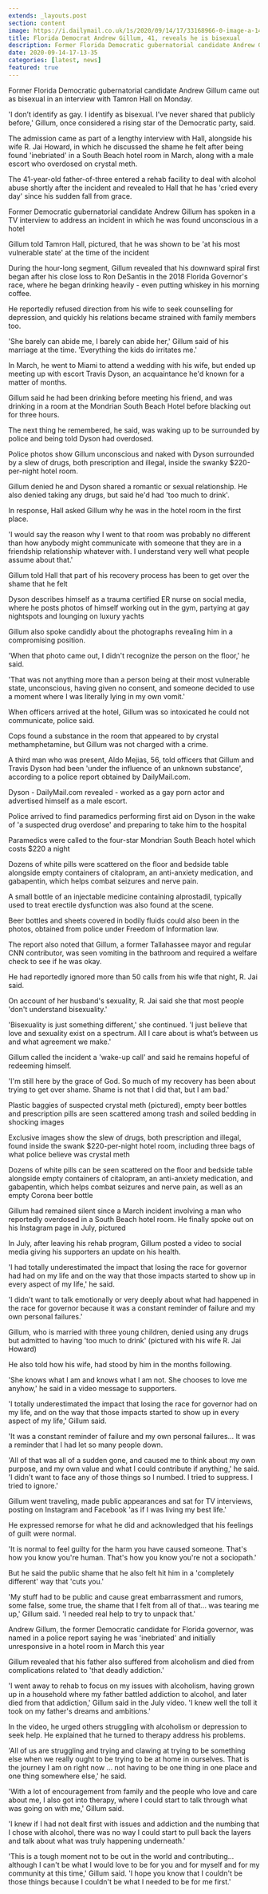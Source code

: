 ```yaml
---
extends: _layouts.post
section: content
image: https://i.dailymail.co.uk/1s/2020/09/14/17/33168966-0-image-a-14_1600099379901.jpg 
title: Florida Democrat Andrew Gillum, 41, reveals he is bisexual 
description: Former Florida Democratic gubernatorial candidate Andrew Gillum came out as bisexual in an interview with Tamron Hall on Monday, alongside his wife R. Jai Howard in which he spoke of his shame. 
date: 2020-09-14-17-13-35 
categories: [latest, news] 
featured: true 
--- 
```

Former Florida Democratic gubernatorial candidate Andrew Gillum came out as bisexual in an interview with Tamron Hall on Monday.

'I don’t identify as gay. I identify as bisexual. I’ve never shared that publicly before,' Gillum, once considered a rising star of the Democratic party, said.

The admission came as part of a lengthy interview with Hall, alongside his wife R. Jai Howard, in which he discussed the shame he felt after being found 'inebriated' in a South Beach hotel room in March, along with a male escort who overdosed on crystal meth. 

The 41-year-old father-of-three entered a rehab facility to deal with alcohol abuse shortly after the incident and revealed to Hall that he has 'cried every day' since his sudden fall from grace.

Former Democratic gubernatorial candidate Andrew Gillum has spoken in a TV interview to address an incident in which he was found unconscious in a hotel

Gillum told Tamron Hall, pictured, that he was shown to be 'at his most vulnerable state' at the time of the incident

During the hour-long segment, Gillum revealed that his downward spiral first began after his close loss to Ron DeSantis in the 2018 Florida Governor's race, where he began drinking heavily - even putting whiskey in his morning coffee.

He reportedly refused direction from his wife to seek counselling for depression, and quickly his relations became strained with family members too.

'She barely can abide me, I barely can abide her,' Gillum said of his marriage at the time. 'Everything the kids do irritates me.'

In March, he went to Miami to attend a wedding with his wife, but ended up meeting up with escort Travis Dyson, an acquaintance he'd known for a matter of months.

Gillum said he had been drinking before meeting his friend, and was drinking in a room at the Mondrian South Beach Hotel before blacking out for three hours. 

The next thing he remembered, he said, was waking up to be surrounded by police and being told Dyson had overdosed. 

Police photos show Gillum unconscious and naked with Dyson surrounded by a slew of drugs, both prescription and illegal, inside the swanky $220-per-night hotel room. 

Gillum denied he and Dyson shared a romantic or sexual relationship. He also denied taking any drugs, but said he'd had 'too much to drink'.

In response, Hall asked Gillum why he was in the hotel room in the first place. 

'I would say the reason why I went to that room was probably no different than how anybody might communicate with someone that they are in a friendship relationship whatever with. I understand very well what people assume about that.'

Gillum told Hall that part of his recovery process has been to get over the shame that he felt

Dyson describes himself as a trauma certified ER nurse on social media, where he posts photos of himself working out in the gym, partying at gay nightspots and lounging on luxury yachts 

Gillum also spoke candidly about the photographs revealing him in a compromising position.

'When that photo came out, I didn't recognize the person on the floor,' he said. 

'That was not anything more than a person being at their most vulnerable state, unconscious, having given no consent, and someone decided to use a moment where I was literally lying in my own vomit.'        

When officers arrived at the hotel, Gillum was so intoxicated he could not communicate, police said. 

Cops found a substance in the room that appeared to by crystal methamphetamine, but Gillum was not charged with a crime.   

A third man who was present, Aldo Mejias, 56, told officers that Gillum and Travis Dyson had been 'under the influence of an unknown substance', according to a police report obtained by DailyMail.com. 

Dyson - DailyMail.com revealed - worked as a gay porn actor and advertised himself as a male escort.  

Police arrived to find paramedics performing first aid on Dyson in the wake of 'a suspected drug overdose' and preparing to take him to the hospital

Paramedics were called to the four-star Mondrian South Beach hotel which costs $220 a night

Dozens of white pills were scattered on the floor and bedside table alongside empty containers of citalopram, an anti-anxiety medication, and gabapentin, which helps combat seizures and nerve pain.

A small bottle of an injectable medicine containing alprostadil, typically used to treat erectile dysfunction was also found at the scene. 

Beer bottles and sheets covered in bodily fluids could also been in the photos, obtained from police under Freedom of Information law.  

The report also noted that Gillum, a former Tallahassee mayor and regular CNN contributor, was seen vomiting in the bathroom and required a welfare check to see if he was okay. 

He had reportedly ignored more than 50 calls from his wife that night, R. Jai said.

On account of her husband's sexuality, R. Jai said she that most people 'don't understand bisexuality.'

'Bisexuality is just something different,' she continued. 'I just believe that love and sexuality exist on a spectrum. All I care about is what’s between us and what agreement we make.' 

Gillum called the incident a 'wake-up call' and said he remains hopeful of redeeming himself.  

'I'm still here by the grace of God. So much of my recovery has been about trying to get over shame. Shame is not that I did that, but I am bad.'

Plastic baggies of suspected crystal meth (pictured), empty beer bottles and prescription pills are seen scattered among trash and soiled bedding in shocking images 

Exclusive images show the slew of drugs, both prescription and illegal, found inside the swank $220-per-night hotel room, including three bags of what police believe was crystal meth

Dozens of white pills can be seen scattered on the floor and bedside table alongside empty containers of citalopram, an anti-anxiety medication, and gabapentin, which helps combat seizures and nerve pain, as well as an empty Corona beer bottle 

Gillum had remained silent since a March incident involving a man who reportedly overdosed in a South Beach hotel room. He finally spoke out on his Instagram page in July, pictured

In July, after leaving his rehab program, Gillum posted a video to social media giving his supporters an update on his health.

'I had totally underestimated the impact that losing the race for governor had had on my life and on the way that those impacts started to show up in every aspect of my life,' he said.

'I didn't want to talk emotionally or very deeply about what had happened in the race for governor because it was a constant reminder of failure and my own personal failures.'

Gillum, who is married with three young children, denied using any drugs but admitted to having 'too much to drink' (pictured with his wife R. Jai Howard)

He also told how his wife, had stood by him in the months following. 

'She knows what I am and knows what I am not. She chooses to love me anyhow,' he said in a video message to supporters. 

'I totally underestimated the impact that losing the race for governor had on my life, and on the way that those impacts started to show up in every aspect of my life,' Gillum said. 

'It was a constant reminder of failure and my own personal failures… It was a reminder that I had let so many people down.

'All of that was all of a sudden gone, and caused me to think about my own purpose, and my own value and what I could contribute if anything,' he said. 'I didn't want to face any of those things so I numbed. I tried to suppress. I tried to ignore.' 

Gillum went traveling, made public appearances and sat for TV interviews, posting on Instagram and Facebook 'as if I was living my best life.' 

He expressed remorse for what he did and acknowledged that his feelings of guilt were normal.

'It is normal to feel guilty for the harm you have caused someone. That's how you know you're human. That's how you know you're not a sociopath.'

But he said the public shame that he also felt hit him in a 'completely different' way that 'cuts you.'

'My stuff had to be public and cause great embarrassment and rumors, some false, some true, the shame that I felt from all of that... was tearing me up,' Gillum said. 'I needed real help to try to unpack that.'

Andrew Gillum, the former Democratic candidate for Florida governor, was named in a police report saying he was 'inebriated' and initially unresponsive in a hotel room in March this year 

Gillum revealed that his father also suffered from alcoholism and died from complications related to 'that deadly addiction.' 

'I went away to rehab to focus on my issues with alcoholism, having grown up in a household where my father battled addiction to alcohol, and later died from that addiction,' Gillum said in the July video. 'I knew well the toll it took on my father's dreams and ambitions.' 

In the video, he urged others struggling with alcoholism or depression to seek help. He explained that he turned to therapy address his problems.

'All of us are struggling and trying and clawing at trying to be something else when we really ought to be trying to be at home in ourselves. That is the journey I am on right now ... not having to be one thing in one place and one thing somewhere else,' he said. 

'With a lot of encouragement from family and the people who love and care about me, I also got into therapy, where I could start to talk through what was going on with me,' Gillum said. 

'I knew if I had not dealt first with issues and addiction and the numbing that I chose with alcohol, there was no way I could start to pull back the layers and talk about what was truly happening underneath.'

'This is a tough moment not to be out in the world and contributing... although I can't be what I would love to be for you and for myself and for my community at this time,' Gillum said. 'I hope you know that I couldn't be those things because I couldn't be what I needed to be for me first.' 

